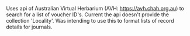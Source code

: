 Uses api of Australian Virtual Herbarium (AVH: https://avh.chah.org.au) to search for a list of voucher ID's.
Current the api doesn't provide the collection 'Locality'. 
Was intending to use this to format lists of record details for journals.

